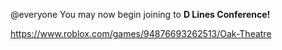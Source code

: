 @everyone You may now begin joining to **D Lines Conference!**

https://www.roblox.com/games/94876693262513/Oak-Theatre